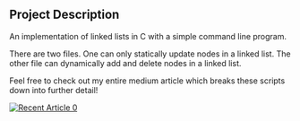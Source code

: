 ## Project Description

An implementation of linked lists in C with a simple command line program.

There are two files. One can only statically update nodes in a linked list. The other file can dynamically add and delete nodes in a linked list.

Feel free to check out my entire medium article which breaks these scripts down into further detail! 

<a target="_blank" href="https://jacoballen-62830.medium.com/linked-lists-in-c-7671b30a41c9"><img src="https://github-readme-medium-recent-article.vercel.app/medium/@jacoballen-62830/0" alt="Recent Article 0">
